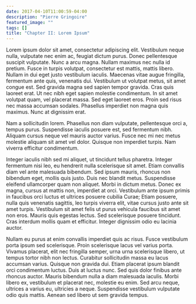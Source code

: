 ```yaml
---
date: 2017-04-10T11:00:59-04:00
description: "Pierre Gringoire"
featured_image: ""
tags: []
title: "Chapter II: Lorem Ipsum"
---
```


Lorem ipsum dolor sit amet, consectetur adipiscing elit. Vestibulum neque nulla, vulputate nec enim ac, feugiat dictum purus. Donec pellentesque suscipit vulputate. Nunc a arcu magna. Nullam maximus nec nulla id pretium. Fusce in turpis volutpat, consectetur est mattis, mattis libero. Nullam in dui eget justo vestibulum iaculis. Maecenas vitae augue fringilla, fermentum ante quis, venenatis dui. Vestibulum ut volutpat metus, sit amet congue est. Sed gravida magna sed sapien tempor gravida. Cras quis laoreet erat. Ut nec nibh eget sapien molestie condimentum. In sit amet volutpat quam, vel placerat massa. Sed eget laoreet eros. Proin sed risus nec massa accumsan sodales. Phasellus imperdiet non magna quis maximus. Nunc at dignissim erat.

Nam a sollicitudin lorem. Phasellus non diam vulputate, pellentesque orci a, tempus purus. Suspendisse iaculis posuere est, sed fermentum nibh. Aliquam cursus neque vel mauris auctor varius. Fusce nec mi nec metus molestie aliquam sit amet vel dolor. Quisque non imperdiet turpis. Nam viverra efficitur condimentum.

Integer iaculis nibh sed mi aliquet, ut tincidunt tellus pharetra. Integer fermentum nisi leo, eu hendrerit nulla scelerisque sit amet. Etiam convallis diam vel ante malesuada bibendum. Sed ipsum mauris, rhoncus non bibendum eget, mollis quis justo. Duis nec blandit metus. Suspendisse eleifend ullamcorper quam non aliquet. Morbi in dictum metus. Donec ex magna, cursus at mattis non, imperdiet at orci. Vestibulum ante ipsum primis in faucibus orci luctus et ultrices posuere cubilia Curae; Etiam posuere, nulla quis venenatis sagittis, leo turpis viverra elit, vitae cursus justo ante sit amet turpis. Vestibulum sit amet felis ut purus vehicula faucibus sit amet non eros. Mauris quis egestas lectus. Sed scelerisque posuere tincidunt. Cras interdum mollis quam et efficitur. Integer dignissim odio eu lacinia auctor.

Nullam eu purus at enim convallis imperdiet quis ac risus. Fusce vestibulum porta ipsum sed scelerisque. Proin scelerisque lacus vel varius porta. Vivamus placerat, elit nec fringilla semper, urna urna scelerisque libero, ut tempus tortor nibh non lectus. Curabitur sollicitudin massa eu lacus accumsan varius. Quisque non gravida dui. Etiam placerat ipsum blandit orci condimentum luctus. Duis at luctus nunc. Sed quis dolor finibus ante rhoncus auctor. Mauris bibendum nulla a diam malesuada iaculis. Morbi libero ex, vestibulum et placerat nec, molestie eu enim. Sed arcu neque, ultrices a varius eu, ultricies a neque. Suspendisse vestibulum vulputate odio quis mattis. Aenean sed libero ut sem gravida tempus.
